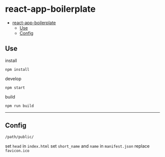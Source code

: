 # react-app-boilerplate

- [react-app-boilerplate](#react-app-boilerplate)
  - [Use](#Use)
  - [Config](#Config)

## Use

install

```shell
npm install
```

develop

```shell
npm start
```

build

```shell
npm run build
```

---

## Config

```shell
/path/public/
```

set `head` in `index.html`
set `short_name` and `name` in `manifest.json`
replace `favicon.ico`
